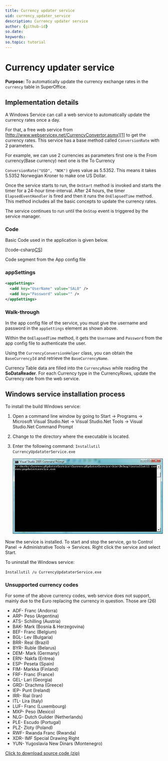 ```yaml
---
title: Currency updater service
uid: currency_updater_service
description: Currency updater service
author: {github-id}
so.date: 
keywords: 
so.topic: tutorial 
---
```


# Currency updater service

**Purpose:** To automatically update the currency exchange rates in the `currency` table in SuperOffice.

## Implementation details

A Windows Service can call a web service to automatically update the currency rates once a day.

For that, a free web service from [http://www.webservicex.net/CurrencyConvertor.asmx][1] to get the currency rates. This service has a base method called `ConversionRate` with 2 parameters.

For example, we can use 2 currencies as parameters first one is the From currency(Base currency) next one is the To Currency

`ConversionRate("USD", "NOK")` gives value as 5.5352. This means it takes 5.5352 Norwegian Kroner to make one US Dollar.

Once the service starts to run, the `OnStart` method is invoked and starts the timer for a 24-hour time-interval. After 24 hours, the timer `ElapsedEventHandler` is fired and then it runs the `OnElapsedTime` method. This method includes all the basic concepts to update the currency rates.

The service continues to run until the `OnStop` event is triggered by the service manager.

### Code

Basic Code used in the application is given below.

[!code-csharp[CS](includes/currency-converter.cs)]

Code segment from the App config file

### appSettings

```XML
<appSettings>
  <add key="UserName" value="SAL0" />
  <add key="Password" value="" />
</appSettings>
```

### Walk-through

In the app config file of the service, you must give the username and password in the `appSettings` element as shown above.

Within the `OnElapsedTime` method, it gets the `Username` and `Password` from the app config file to authenticate the user.

Using the `CurrencyConversionHelper` class, you can obtain the `BaseCurrencyId` and retrieve the `BaseCurrencyName`.

Currency Table data are filled into the `CurrencyRows` while reading the **SoDataReader**. For each Currency type in the CurrencyRows, update the Currency rate from the web service.

## Windows service installation process

To install the build Windows service:

1. Open a command line window by going to Start -&gt; Programs -&gt; Microsoft Visual Studio.Net -&gt; Visual Studio.Net Tools -&gt; Visual Studio.Net Command Prompt
2. Change to the directory where the executable is located.
3. Enter the following command: `Installutil CurrencyUpdataterService.exe`

    ![01][img1]

Now the service is installed. To start and stop the service, go to Control Panel -&gt; Administrative Tools -&gt; Services.  Right click the service and select Start.

To uninstall the Windows service:

`Installutil /u CurrencyUpdataterService.exe`

### Unsupported currency codes

For some of the above currency codes, web service does not support,  mainly due to the Euro replacing the currency in question. Those are (26)

* ADF- Franc (Andorra)
* ARP- Peso (Argentina)
* ATS- Schilling (Austria)
* BAK- Mark (Bosnia & Herzegovina)
* BEF- Franc (Belgium)
* BGL- Lev (Bulgaria)
* BRR- Real (Brazil)
* BYR- Ruble (Belarus)
* DEM- Mark (Germany)
* ERN- Nakfa (Eritrea)
* ESP- Peseta (Spain)
* FIM- Markka (Finland)
* FRF- Franc (France)
* GEL- Lari (Georgia)
* GRD- Drachma (Greece)
* IEP- Punt (Ireland)
* IRR- Rial (Iran)
* ITL- Lira (Italy)
* LUF- Franc (Luxembourg)
* MXP- Peso (Mexico)
* NLG- Dutch Guilder (Netherlands)
* PLE- Escudo (Portugal)
* PLZ- Zloty (Poland)
* RWF- Rwanda Franc (Rwanda)
* XDR- IMF Special Drawing Right
* YUN- Yugoslavia New Dinars (Montenegro)

<a href="../../assets/downloads/api/currencyupdaterservice.zip" download>Click to download source code (zip)</a>

<!-- Referenced links -->
[1]: http://www.webservicex.net/CurrencyConvertor.asmx

<!-- Referenced images -->
[img1]: media/image021.jpg

